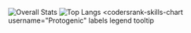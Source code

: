 ![Overall Stats](https://github-readme-stats.vercel.app/api?username=Protogenic&count_private=true&show_icons=true&hide=contribs)
![Top Langs](https://github-readme-stats.vercel.app/api/top-langs/?username=Protogenic&layout=compact)
<codersrank-skills-chart
  username="Protogenic"
  labels
  legend
  tooltip
></codersrank-skills-chart>
